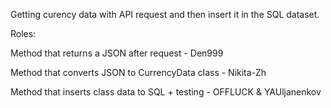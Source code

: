 Getting curency data with API request and then insert it in the SQL dataset.


Roles:

Method that returns a JSON after request - Den999

Method that converts JSON to CurrencyData class - Nikita-Zh

Method that inserts class data to SQL + testing - OFFLUCK & YAUljanenkov
